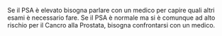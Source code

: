 Se il PSA è elevato bisogna parlare con un medico per capire quali altri esami è necessario fare. Se il PSA è normale ma si è comunque ad alto rischio
per il Cancro alla Prostata, bisogna confrontarsi con un medico.
